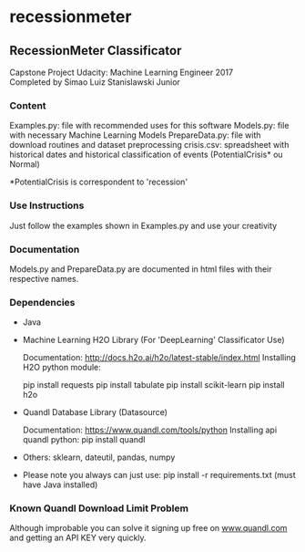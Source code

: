 # recessionmeter

## RecessionMeter Classificator

Capstone Project Udacity: Machine Learning Engineer 2017<br>
Completed by Simao Luiz Stanislawski Junior

### Content
Examples.py: file with recommended uses for this software
Models.py: file with necessary Machine Learning Models
PrepareData.py: file with download routines and dataset preprocessing
crisis.csv: spreadsheet with historical dates and historical classification of events (PotentialCrisis* ou Normal)

*PotentialCrisis is correspondent to 'recession'

### Use Instructions
Just follow the examples shown in Examples.py and use your creativity

### Documentation
Models.py and PrepareData.py are documented in html files with their respective names.

### Dependencies
- Java
- Machine Learning H2O Library (For 'DeepLearning' Classificator Use)

	Documentation: http://docs.h2o.ai/h2o/latest-stable/index.html
	Installing H2O python module: 

	pip install requests
	pip install tabulate
	pip install scikit-learn
	pip install h2o

	
- Quandl Database Library (Datasource)

	Documentation: https://www.quandl.com/tools/python
	Installing api quandl python: pip install quandl

- Others: sklearn, dateutil, pandas, numpy
- Please note you always can just use: pip install -r requirements.txt (must have Java installed)

### Known Quandl Download Limit Problem
Although improbable you can solve it signing up free on www.quandl.com and getting an API KEY very quickly.

